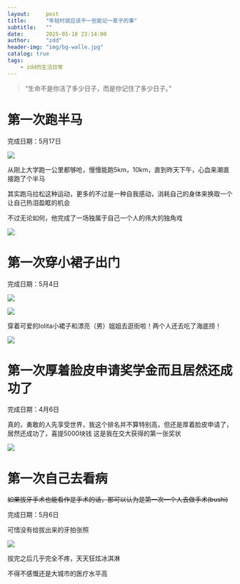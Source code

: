 ```yaml
---
layout:     post
title:      "年轻时就应该干一些能记一辈子的事"
subtitle:   ""
date:       2025-05-18 23:14:00
author:     "zdd"
header-img: "img/bg-walle.jpg"
catalog: true
tags:
    - zdd的生活日常
---
```


> “生命不是你活了多少日子，而是你记住了多少日子。”

# 第一次跑半马

完成日期：5月17日

![](https://notes.sjtu.edu.cn/uploads/upload_a3a3a3339b89756c4f6353e04e2244f2.jpg)

从刚上大学跑一公里都够呛，慢慢能跑5km，10km，直到昨天下午，心血来潮直接跑了个半马

其实跑马拉松这种运动，更多的不过是一种自我感动，消耗自己的身体来换取一个让自己热泪盈眶的机会

不过无论如何，他完成了一场独属于自己一个人的伟大的独角戏

![](https://notes.sjtu.edu.cn/uploads/upload_b2e5d546df1fb62019256436d17e873c.jpg)


# 第一次穿小裙子出门

完成日期：5月4日

![](https://notes.sjtu.edu.cn/uploads/upload_f5f5ca9a7c91d4ef61b1ab80cc4572da.jpg)


![](https://notes.sjtu.edu.cn/uploads/upload_6fd70c0565988574051292cbdb1d480a.jpg)



穿着可爱的lolita小裙子和漂亮（男）姐姐去逛街啦！两个人还去吃了海底捞！

![](https://notes.sjtu.edu.cn/uploads/upload_060573be122c3c37fdd3ef3c95ac57ec.jpg)

# 第一次厚着脸皮申请奖学金而且居然还成功了

完成日期：4月6日

真的，勇敢的人先享受世界，我这个排名并不算特别高，但还是厚着脸皮申请了，居然还成功了，喜提5000块钱
这是我在交大获得的第一张奖状

![](https://notes.sjtu.edu.cn/uploads/upload_7610d9b864dacc5c4b1c2da0ef326b05.jpg)


# 第一次自己去看病
~~如果拔牙手术也能看作是手术的话，那可以认为是第一次一个人去做手术(bushi)~~

完成日期：5月6日

可惜没有给拔出来的牙拍张照

![](https://notes.sjtu.edu.cn/uploads/upload_c17debcabd3f2dd851d25e519f832efb.jpg)

拔完之后几乎完全不疼，天天狂炫冰淇淋

不得不感慨还是大城市的医疗水平高